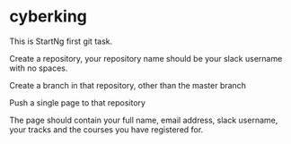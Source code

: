 # cyberking
This is StartNg first git task.

Create a repository, your repository name should be your slack username with no spaces.

Create a branch in that repository, other than the master branch

Push a single page to that repository

The page should contain your full name, email address, slack username, your tracks and the courses you have registered for.
